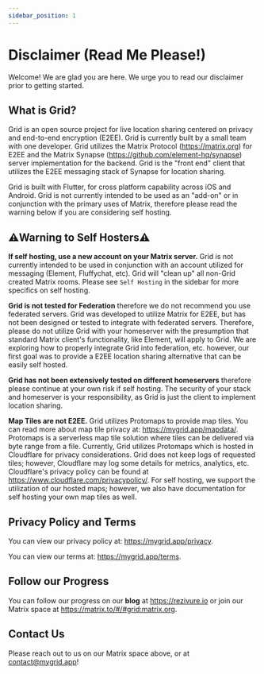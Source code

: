 ```yaml
---
sidebar_position: 1
---
```


# Disclaimer (Read Me Please!)

Welcome! We are glad you are here. We urge you to read our disclaimer prior to getting started.

## What is Grid?

Grid is an open source project for live location sharing centered on privacy and end-to-end encryption (E2EE). Grid is currently
built by a small team with one developer. Grid utilizes the Matrix Protocol (https://matrix.org) for E2EE and the Matrix Synapse (https://github.com/element-hq/synapse)
server implementation for the backend. Grid is the "front end" client that utilizes the E2EE messaging stack of Synapse for location sharing. 

Grid is built with Flutter, for cross platform capability across iOS and Android. Grid is not currently intended to be used as an "add-on" or in conjunction with the primary uses of Matrix, therefore please read the warning below if you are considering self hosting.

## ⚠️Warning to Self Hosters⚠️

**If self hosting, use a new account on your Matrix server.**
Grid is not currently intended to be used in conjunction with
an account utilized for messaging (Element, Fluffychat, etc). Grid will "clean up" all non-Grid created Matrix rooms. Please 
see <code>Self Hosting</code> in the sidebar for more specifics on self hosting.

**Grid is not tested for Federation** therefore we do not recommend you use federated servers. Grid was developed to utilize Matrix for E2EE, but has not 
been designed or tested to integrate with federated servers. Therefore, please do not utilize Grid with your homeserver with the presumption that standard 
Matrix client's functionality, like Element, will apply to Grid. We are exploring how to properly integrate Grid into federation, etc. however, our first goal 
was to provide a E2EE location sharing alternative that can be easily self hosted.

**Grid has not been extensively tested on different homeservers** therefore please continue at your own risk if self hosting. The security of your stack and homeserver
is your responsibility, as Grid is just the client to implement location sharing.

**Map Tiles are not E2EE.** Grid utilizes Protomaps to provide map tiles. You can read more about map tile privacy at: https://mygrid.app/mapdata/. Protomaps is a 
serverless map tile solution where tiles can be delivered via byte range from a file. Currently, Grid utilizes Protomaps which is hosted in Cloudflare for privacy
considerations. Grid does not keep logs of requested tiles; however, Cloudflare may log some details for metrics, analytics, etc. Cloudflare's privacy policy can be found at https://www.cloudflare.com/privacypolicy/. For self hosting, we support the utilization of our hosted maps; however, we also have documentation for self hosting your own map tiles as well.


## Privacy Policy and Terms 

You can view our privacy policy at: https://mygrid.app/privacy.

You can view our terms at: https://mygrid.app/terms.

## Follow our Progress

You can follow our progress on our **blog** at https://rezivure.io or join our Matrix space at https://matrix.to/#/#grid:matrix.org.

## Contact Us

Please reach out to us on our Matrix space above, or at contact@mygrid.app!
